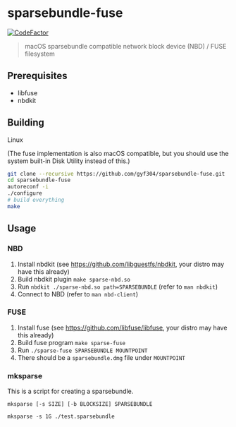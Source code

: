 # sparsebundle-fuse
[![CodeFactor](https://www.codefactor.io/repository/github/gyf304/sparsebundle-fuse/badge)](https://www.codefactor.io/repository/github/gyf304/sparsebundle-fuse)

> macOS sparsebundle compatible network block device (NBD) / FUSE filesystem

## Prerequisites

* libfuse
* nbdkit

## Building

Linux

(The fuse implementation is also macOS compatible,
but you should use the system built-in Disk Utility instead of this.)

```sh
git clone --recursive https://github.com/gyf304/sparsebundle-fuse.git
cd sparsebundle-fuse
autoreconf -i
./configure
# build everything
make
```

## Usage

### NBD

1. Install nbdkit (see https://github.com/libguestfs/nbdkit, your distro may have this already)
2. Build nbdkit plugin `make sparse-nbd.so`
3. Run `nbdkit ./sparse-nbd.so path=SPARSEBUNDLE` (refer to `man nbdkit`)
4. Connect to NBD (refer to `man nbd-client`)

### FUSE

1. Install fuse (see https://github.com/libfuse/libfuse, your distro may have this already)
2. Build fuse program `make sparse-fuse`
3. Run `./sparse-fuse SPARSEBUNDLE MOUNTPOINT`
4. There should be a `sparsebundle.dmg` file under `MOUNTPOINT`

### mksparse

This is a script for creating a sparsebundle.

```
mksparse [-s SIZE] [-b BLOCKSIZE] SPARSEBUNDLE

mksparse -s 1G ./test.sparsebundle
```

